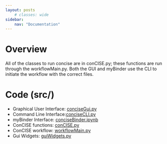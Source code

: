```yaml
---
layout: posts
    # classes: wide
sidebar:
    nav: "Documentation"
---
```

# Overview
All of the classes to run concise are in conCISE.py; these functions are run through the workflowMain.py. Both the GUI and myBinder use the CLI to initiate the workflow with the correct files.

# Code (src/)
- Graphical User Interface: [conciseGui.py](graphicalUserInterface/index.html)
- Command Line Interface:[conciseCLI.py](commandLineInterface/index.html)
- myBinder Interface: [conciseBinder.ipynb](commandLineInterface/index.html)
- ConCISE functions: [conCISE.py](conciseFunctions/index.html)
- ConCISE workflow: [workflowMain.py](Workflow/index.html)
- Gui Widgets: [guiWidgets.py](guiWidgets/index.html)

